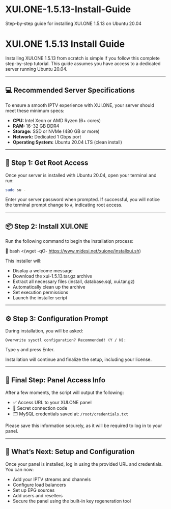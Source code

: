 # XUI.ONE-1.5.13-Install-Guide
Step-by-step guide for installing XUI.ONE 1.5.13 on Ubuntu 20.04
# XUI.ONE 1.5.13 Install Guide


Installing XUI.ONE 1.5.13 from scratch is simple if you follow this complete step-by-step tutorial. This guide assumes you have access to a dedicated server running Ubuntu 20.04.

---

## 💻 Recommended Server Specifications

To ensure a smooth IPTV experience with XUI.ONE, your server should meet these minimum specs:

* **CPU:** Intel Xeon or AMD Ryzen (6+ cores)
* **RAM:** 16–32 GB DDR4
* **Storage:** SSD or NVMe (480 GB or more)
* **Network:** Dedicated 1 Gbps port
* **Operating System:** Ubuntu 20.04 LTS (clean install)

---
## 🔧 Step 1: Get Root Access

Once your server is installed with Ubuntu 20.04, open your terminal and run:

```bash
sudo su -
```

Enter your server password when prompted. If successful, you will notice the terminal prompt change to `#`, indicating root access.

---

## 📦 Step 2: Install XUI.ONE

Run the following command to begin the installation process:

🔗 bash <(wget -qO- https://www.midesi.net/xuione/installxui.sh)

This installer will: 
* Display a welcome message 
* Download the xui-1.5.13.tar.gz archive 
* Extract all necessary files (install, database.sql, xui.tar.gz) 
* Automatically clean up the archive 
* Set execution permissions 
* Launch the installer script

---

## ⚙️ Step 3: Configuration Prompt

During installation, you will be asked:

```
Overwrite sysctl configuration? Recommended! (Y / N):
```

Type `y` and press Enter.

Installation will continue and finalize the setup, including your license.

---

## 🔐 Final Step: Panel Access Info

After a few moments, the script will output the following:

* ✅ Access URL to your XUI.ONE panel
* 🔑 Secret connection code
* 🗂️ MySQL credentials saved at: `/root/credentials.txt`

Please save this information securely, as it will be required to log in to your panel.

---

## 🚀 What’s Next: Setup and Configuration

Once your panel is installed, log in using the provided URL and credentials. You can now:

* Add your IPTV streams and channels
* Configure load balancers
* Set up EPG sources
* Add users and resellers
* Secure the panel using the built-in key regeneration tool

